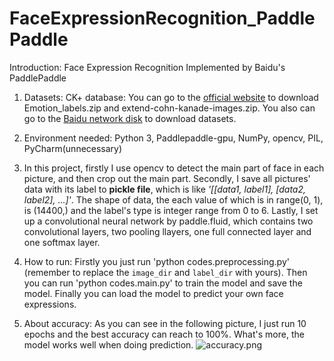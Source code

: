 # FaceExpressionRecognition_PaddlePaddle

Introduction: Face Expression Recognition Implemented by Baidu's PaddlePaddle

1. Datasets: CK+ database: You can go to the [official website](http://www.consortium.ri.cmu.edu/ckagree/) to download Emotion_labels.zip and extend-cohn-kanade-images.zip.
 You also can go to the [Baidu network disk](https://download.csdn.net/download/jackandsnow/11210946) to download datasets.

2. Environment needed: Python 3, Paddlepaddle-gpu, NumPy, opencv, PIL, PyCharm(unnecessary)

3. In this project, firstly I use opencv to detect the main part of face in each picture, and then crop out the main part.
Secondly, I save all pictures' data with its label to **pickle file**, which is like *'[[data1, label1], [data2, label2], ...]'*.
The shape of data, the each value of which is in range(0, 1), is (14400,) and the label's type is integer range from 0 to 6.
Lastly, I set up a convolutional neural network by paddle.fluid, which contains two convolutional layers, two pooling llayers, one full connected layer and one softmax layer.

4. How to run: Firstly you just run 'python codes.preprocessing.py' (remember to replace the `image_dir` and `label_dir` with yours).
Then you can run 'python codes.main.py' to train the model and save the model. Finally you can load the model to predict your own face expressions.

5. About accuracy: As you can see in the following picture, I just run 10 epochs and the best accuracy can reach to 100%.
What's more, the model works well when doing prediction.
![accuracy.png](https://github.com/jackandsnow/FaceExpressionRecognition_PaddlePaddle/raw/master/resources/accuracy.png)
